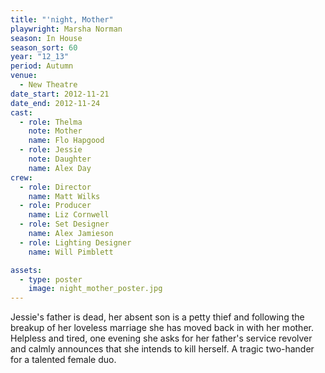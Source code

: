 ```yaml
---
title: "'night, Mother"
playwright: Marsha Norman
season: In House
season_sort: 60
year: "12_13"
period: Autumn
venue:
  - New Theatre
date_start: 2012-11-21
date_end: 2012-11-24
cast:
  - role: Thelma
    note: Mother
    name: Flo Hapgood
  - role: Jessie
    note: Daughter
    name: Alex Day
crew:
  - role: Director
    name: Matt Wilks
  - role: Producer
    name: Liz Cornwell
  - role: Set Designer
    name: Alex Jamieson
  - role: Lighting Designer
    name: Will Pimblett

assets:
  - type: poster
    image: night_mother_poster.jpg
---
```


Jessie's father is dead, her absent son is a petty thief and following the breakup of her loveless marriage she has moved back in with her mother. Helpless and tired, one evening she asks for her father's service revolver and calmly announces that she intends to kill herself. A tragic two-hander for a talented female duo.
